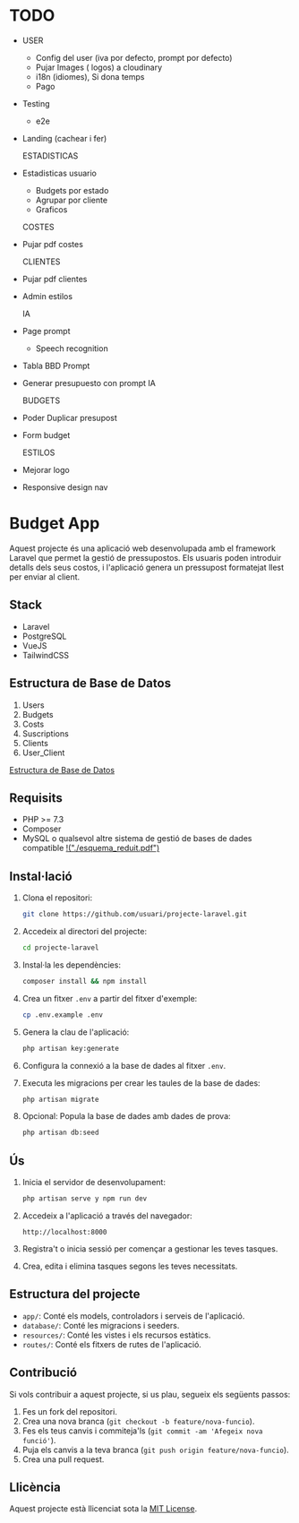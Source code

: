 # TODO

-   USER
    -   Config del user (iva por defecto, prompt por defecto)
    -   Pujar Images ( logos) a cloudinary
    -   i18n (idiomes), Si dona temps
    -   Pago

-   Testing

    -   e2e

-   Landing (cachear i fer)

    ESTADISTICAS

-   Estadisticas usuario

    -   Budgets por estado
    -   Agrupar por cliente
    -   Graficos

    COSTES

-   Pujar pdf costes

    CLIENTES

-   Pujar pdf clientes
-   Admin estilos

    IA

-   Page prompt
    -   Speech recognition
-   Tabla BBD Prompt
-   Generar presupuesto con prompt IA

    BUDGETS

-   Poder Duplicar presupost
-   Form budget

    ESTILOS

-   Mejorar logo
-   Responsive design nav

# Budget App

Aquest projecte és una aplicació web desenvolupada amb el framework Laravel que permet la gestió de pressupostos. Els usuaris poden introduir detalls dels seus costos, i l'aplicació genera un pressupost formatejat llest per enviar al client.

## Stack

-   Laravel
-   PostgreSQL
-   VueJS
-   TailwindCSS

## Estructura de Base de Datos

1. Users
2. Budgets
3. Costs
4. Suscriptions
5. Clients
6. User_Client

[Estructura de Base de Datos](./esquema_reduit.pdf)

## Requisits

-   PHP >= 7.3
-   Composer
-   MySQL o qualsevol altre sistema de gestió de bases de dades compatible
    [!("./esquema_reduit.pdf")](esquema_reduit.pdf)

## Instal·lació

1. Clona el repositori:

    ```bash
    git clone https://github.com/usuari/projecte-laravel.git
    ```

2. Accedeix al directori del projecte:

    ```bash
    cd projecte-laravel
    ```

3. Instal·la les dependències:

    ```bash
    composer install && npm install
    ```

4. Crea un fitxer `.env` a partir del fitxer d'exemple:

    ```bash
    cp .env.example .env
    ```

5. Genera la clau de l'aplicació:

    ```bash
    php artisan key:generate
    ```

6. Configura la connexió a la base de dades al fitxer `.env`.

7. Executa les migracions per crear les taules de la base de dades:

    ```bash
    php artisan migrate
    ```

8. Opcional: Popula la base de dades amb dades de prova:
    ```bash
    php artisan db:seed
    ```

## Ús

1. Inicia el servidor de desenvolupament:

    ```bash
    php artisan serve y npm run dev
    ```

2. Accedeix a l'aplicació a través del navegador:

    ```
    http://localhost:8000
    ```

3. Registra't o inicia sessió per començar a gestionar les teves tasques.

4. Crea, edita i elimina tasques segons les teves necessitats.

## Estructura del projecte

-   `app/`: Conté els models, controladors i serveis de l'aplicació.
-   `database/`: Conté les migracions i seeders.
-   `resources/`: Conté les vistes i els recursos estàtics.
-   `routes/`: Conté els fitxers de rutes de l'aplicació.

## Contribució

Si vols contribuir a aquest projecte, si us plau, segueix els següents passos:

1. Fes un fork del repositori.
2. Crea una nova branca (`git checkout -b feature/nova-funcio`).
3. Fes els teus canvis i commiteja'ls (`git commit -am 'Afegeix nova funció'`).
4. Puja els canvis a la teva branca (`git push origin feature/nova-funcio`).
5. Crea una pull request.

## Llicència

Aquest projecte està llicenciat sota la [MIT License](LICENSE).
